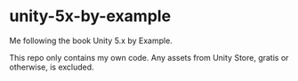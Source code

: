 # unity-5x-by-example

Me following the book Unity 5.x by Example.

This repo only contains my own code. Any assets from Unity Store, gratis or otherwise, is excluded.
